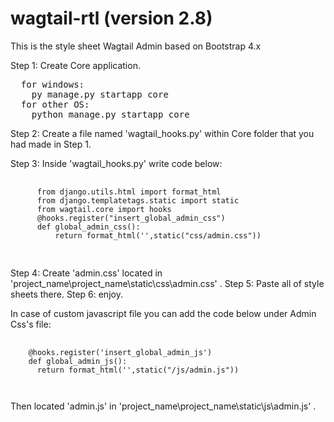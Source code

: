 # wagtail-rtl (version 2.8)
This is the style sheet Wagtail Admin based on Bootstrap 4.x

Step 1: Create Core application.

<pre>
  for windows:
    py manage.py startapp core
  for other OS:
    python manage.py startapp core
</pre>

Step 2: Create a file named 'wagtail_hooks.py' within Core folder that you had made in Step 1.

Step 3: Inside 'wagtail_hooks.py' write code below:

  <pre>
    <code>
      from django.utils.html import format_html
      from django.templatetags.static import static
      from wagtail.core import hooks
      @hooks.register("insert_global_admin_css")
      def global_admin_css():
          return format_html('<link href="{}">',static("css/admin.css"))
    </code>
  </pre>

Step 4: Create 'admin.css' located in 'project_name\project_name\static\css\admin.css' .
Step 5: Paste all of style sheets there.
Step 6: enjoy.

In case of custom javascript file you can add the code below under Admin Css's file:

<pre>
  <code>
    @hooks.register('insert_global_admin_js')
    def global_admin_js():
      return format_html('<script src="{}"></script>',static("/js/admin.js"))
  </code>
</pre>

Then located 'admin.js' in 'project_name\project_name\static\js\admin.js' . 
